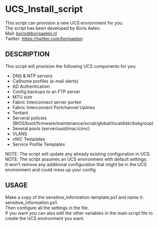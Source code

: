 # UCS_Install_script

This script can provision a new UCS enviornment for you. <br>
The script has been developed by Boris Aelen. <br>
Mail: boris@borisaelen.nl <br>
Twitter: https://twitter.com/borisaelen <br>

## DESCRIPTION
This script will provision the following UCS components for you:
-	DNS & NTP servers
-	Callhome profiles  (e-mail alerts)
-	AD Authentication
-	Config backups to an FTP server
-	MTU size 
-	Fabric Interconnect server porten
-	Fabric Interconnect Portchannel Uplinks
-	Tentant 
-	Serveral policies (BIOS/boot/firmware/maintenance/scrub/global/localdisk/diskgroup)
-	Several pools (server/uuid/mac/cimc)
-	VLANS
-	vNIC Templates
-	Service Profile Templates

NOTE: The script will update any already existing configuration in UCS.<br>
NOTE: The script assumes an UCS environment with default settings. <br>
      It won't remove any additional configuration that might be in the UCS environment and could mess up your config.<br>

## USAGE
Make a copy of the sensitive_information-template.ps1 and name it: sensitive_information.ps1.<br>
Then configure all the settings in the file.<br>
If you want you can also edit the other variables in the main script file to create the UCS environment you want.<br>
